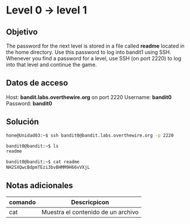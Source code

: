 # Level 0 -> level 1

## Objetivo
The password for the next level is stored in a file called **readme** located in the home directory. Use this password to log into bandit1 using SSH. Whenever you find a password for a level, use SSH (on port 2220) to log into that level and continue the game.

## Datos de acceso
Host: **bandit.labs.overthewire.org** on port 2220
Username: **bandit0**
Password: **bandit0**

## Solución

```bash
hone@Unidad03:~$ ssh bandit0@bandit.labs.overthewire.org -p 2220
```

```bash
bandit0@bandit:~$ ls
readme
```

```bash
bandit0@bandit:~$ cat readme
NH2SXQwcBdpmTEzi3bvBHMM9H66vVXjL
```


## Notas adicionales
|comando|Descricpicon|
|---|---|
|cat|Muestra el contenido de un archivo|
